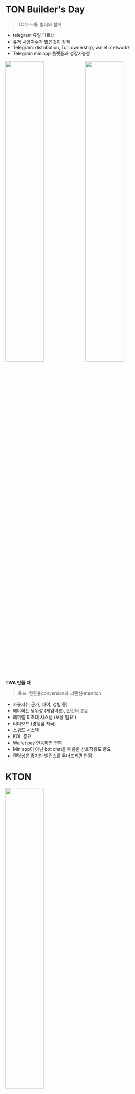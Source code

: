 # TON Builder's Day
> TON 소개: 빌더와 함께
- telegram 유일 파트너
- 유저 사용자수가 많은것이 장점
- Telegram: distribution, Ton:ownership, wallet: network?
- Telegram miniapp 플랫폼과 성장가능성

<img src="image.png" width="49%">
<img src="image-1.png" width="49%">

**TWA 만들 때**  
> 목표: 전환율conversion과 리텐션retention
- 사용자(누군가, 나이, 성별 등)
- 해야하는 당위성 (게임이론), 인간의 본능
- 레퍼럴 & 초대 시스템 (보상 필요!)
- 리더보드 (경쟁심 자극)
- 스쿼드 시스템
- KOL 중요
- Wallet pay 연동하면 편함
- Miniapp이 아닌 bot chat을 이용한 상호작용도 중요
- 랜덤성은 좋지만 밸런스를 무너뜨리면 안됨 


# KTON
<img src="image-2.png" width="49%">

- 텔레그램 유저 데이터도 사용해서 인터렉션이 좋아진다
- 봇과 상호작용도 활용
- 업데이트가 필요없은 on-live 상태

**KTON 소개**  
<img src="image-3.png" width="49%">
<img src="image-4.png" width="49%">

- TWA의 커버리지는 글로벌...


# NNN
> 게임 관련

<img src="image-5.png" width="49%">

- 게임성도 중요


# Salt
> DEX 트레이딩 봇 관련(유저가 만드는)

<img src="image-6.png" width="49%">
<img src="image-7.png" width="49%">
<img src="image-8.png" width="49%">

- 요즘은 멤코인과 CEX의 통제 그리고 유동성 창고 역할을 벗어나겠다 등의 이유로 CEX에서 DEX로 많이 넘어가는중
- 계정 추상화 screening contract 사용
- DEX의 swap만이 아닌 여러 방식의 거래방식 지원중
- TWA 에서도 봇 런칭함

# Vassblock
<img src="image-9.png" width="49%">
<img src="image-10.png" width="49%">
<img src="image-11.png" width="49%">

- 암호화폐 시장 인식이 안좋아서 사업이 힘든것이다..
- Web3 standard 만드는것이 목표 (배지?)
- 회사를 다방면으로 평가해서 인증서 같은것을 주는 것
- 거래소, 체인, 온체인, 오프체인 등 다양한 분야에 활동


# TappingCat
> 방치형 RPG Dapp

<img src="image-12.png" width="49%">

- TON이 성장 가능성 높은 생태계로 미니게임 출시 목표
- 예시 게임: 온뮤즈


# myClub
<img src="image-13.png" width="49%">
<img src="image-14.png" width="49%">

- 오프체인 텔레그램과 온체인 TON사이의 고객 관리 서비스 제공
- 고객 관리를 UI로 편하게 제공

# XNP
> 젖꼭ㅈ…읍. 밈 프로젝트

<img src="image-15.png" width="49%">
<img src="image-16.png" width="49%">
<img src="image-17.png" width="49%">
<img src="image-18.png" width="49%">

- IOT와 Web2 관련 하시는 분
- 가장~~강제~~ 기억에 남아버렸다


# Nexton-marathon
<img src="image-19.png" width="49%">
<img src="image-20.png" width="49%">

- 스테이킹(liquid staking) 차익거래? 서비스
- 밈코인을 블록체인 생태계를 꼭 망가뜨리는 역할이라고 하기 보단 카지노와 같이 게임과 같이 생각하고 가볍게 즐기는 서비스로 볼 수도 있다고 하셨다
- TON코인을 defi 의 gateway로서 사용하려 함
- arbitrage bot 수익률이 80%로 나오는중이지만 지속이 확실하지 않음


# 기타
- Notcoin과 밈코인
- 행사: ABS(A blockchain summer), Token 2024


# 링크
- lu.ma 이벤트 페이지: https://lu.ma/1yq2d2g1?tk=TTB3zv

